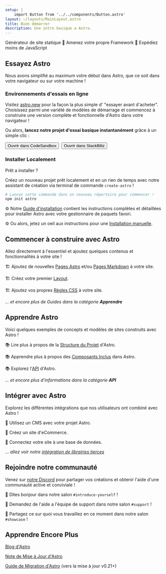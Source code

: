 ```yaml
---
setup: |
    import Button from '../../components/Button.astro'
layout: ~/layouts/MainLayout.astro
title: Bien démarrer
description: Une intro basique a Astro.
---
```

Générateur de site statique  🚀  Amenez votre propre Framework  🚀  Expédiez moins de JavaScript

## Essayez Astro

Nous avons simplifié au maximum votre début dans Astro, que ce soit dans votre navigateur ou sur votre machine !

### Environnements d'essais en ligne

Visitez [astro.new](https://astro.new) pour la façon la plus simple d' "essayer avant d'acheter". Choisissez parmi une variété de modèles de démarrage et commencez à construire une version complète et fonctionnelle d'Astro dans votre navigateur !

Ou alors, **lancez notre projet d'essai basique instantanément** grâce à un simple clic :

<div style="display: flex; flex-wrap: wrap; gap: 0.5rem;">
    <Button href="https://astro.new/starter?on=codesandbox">Ouvrir dans CodeSandbox</Button>
    <Button href="https://astro.new/starter?on=stackblitz">Ouvrir dans StackBlitz</Button>
</div>

### Installer Localement

Prêt a installer ?

Créez un nouveau projet prêt localement et en un rien de temps avec notre assistant de création via terminal de commande `create-astro` !

```bash
# Lancez cette commande dans un nouveau répertoire pour commencer !
npm init astro
```

⚙️ Notre [Guide d'installation](/fr/install/auto) contient les instructions complètes et détaillées pour installer Astro avec votre gestionnaire de paquets favori.

⚙️ Ou alors, jetez un oeil aux instructions pour une [Installation manuelle](/fr/install/manual/).


## Commencer à construire avec Astro

Allez directement à l'essentiel et ajoutez quelques contenus et fonctionnalités à votre site !

🏗️ Ajoutez de nouvelles [Pages Astro](/fr/core-concepts/astro-pages) et/ou [Pages Markdown](/fr/guides/markdown-content) à votre site.

🏗️ Créez votre premier [Layout](/fr/core-concepts/layouts).

🏗️ Ajoutez vos propres [Règles CSS](/fr/guides/styling) à votre site.

*... et encore plus de Guides dans la catégorie **Apprendre***


## Apprendre Astro

Voici quelques exemples de concepts et modèles de sites construits avec Astro !

📚 Lire plus à propos de la [Structure du Projet](/fr/core-concepts/project-structure) d'Astro.

📚 Apprendre plus à propos des [Composants Inclus](/fr/reference/api-reference/#built-in-components) dans Astro.

📚 Explorez l'[API](/en/reference/api-reference) d'Astro.

*... et encore plus d'informations dans la catégorie **API***

## Intégrer avec Astro

Explorez les différentes intégrations que nos utilisateurs ont combiné avec Astro !

🧰 Utilisez un CMS avec votre projet Astro.

🧰 Créez un site d'eCommerce.

🧰 Connectez votre site à une base de données.

*... allez voir notre [intégration de librairies tierces](/fr/integrations/integrations)*



## Rejoindre notre communauté

Venez sur [notre Discord](https://astro.build/chat) pour partager vos créations et obtenir l'aide d'une communauté active et conviviale !

💬 Dites bonjour dans notre salon `#introduce-yourself` !

💬 Demandez de l'aide a l'équipe de support dans notre salon `#support` !

💬 Partagez ce sur quoi vous travaillez en ce moment dans notre salon `#showcase` !


## Apprendre Encore Plus

[Blog d'Astro](https://astro.build/blog/)

[Note de Mise à Jour d'Astro](https://github.com/withastro/astro/blob/main/packages/astro/CHANGELOG.md)

[Guide de Migration d'Astro](/fr/migrate) (vers la mise à jour v0.21+)


